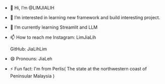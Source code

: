 - 👋 Hi, I’m @LIMJIALIH
- 👀 I’m interested in learning new framework and build interesting project.
- 🌱 I’m currently learning Streamlit and LLM
- 📫 How to reach me
  Instagram: LimJiaLih
  
  GitHub: JiaLihLim
- 😄 Pronouns: JiaLeh
- ⚡ Fun fact: I'm from Perlis( The state at the northwestern coast of Peninsular Malaysia )

<!---
LIMJIALIH/LIMJIALIH is a ✨ special ✨ repository because its `README.md` (this file) appears on your GitHub profile.
You can click the Preview link to take a look at your changes.
--->
